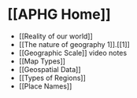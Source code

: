 # [[APHG Home]]

 - [[Reality of our world]]
 - [[The nature of geography 1]].[[1]]
 - [[Geographic Scale]] video notes
 - [[Map Types]]
 - [[Geospatial Data]]
 - [[Types of Regions]]
 - [[Place Names]]

